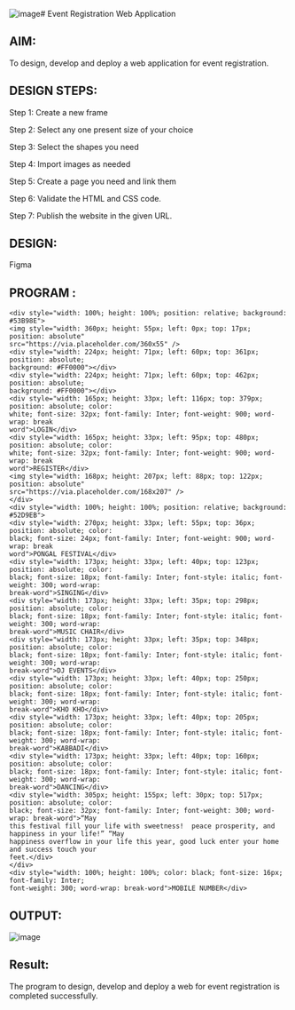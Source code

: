 ![image](https://github.com/ALLAMSESANK/event-registration/assets/147120920/636c3dd8-1af2-42b6-acd6-09988ea2992c)# Event Registration Web Application

## AIM:
To design, develop and deploy a web application for event registration.

## DESIGN STEPS:

Step 1:
Create a new frame

Step 2:
Select any one present size of your choice

Step 3:
Select the shapes you need

Step 4:
Import images as needed

Step 5:
Create a page you need and link them

Step 6:
Validate the HTML and CSS code.

Step 7:
Publish the website in the given URL.
## DESIGN:
Figma
## PROGRAM :
```
<div style="width: 100%; height: 100%; position: relative; background: #53B98E"> 
<img style="width: 360px; height: 55px; left: 0px; top: 17px; position: absolute" 
src="https://via.placeholder.com/360x55" /> 
<div style="width: 224px; height: 71px; left: 60px; top: 361px; position: absolute; 
background: #FF0000"></div> 
<div style="width: 224px; height: 71px; left: 60px; top: 462px; position: absolute; 
background: #FF0000"></div> 
<div style="width: 165px; height: 33px; left: 116px; top: 379px; position: absolute; color: 
white; font-size: 32px; font-family: Inter; font-weight: 900; word-wrap: break
word">LOGIN</div> 
<div style="width: 165px; height: 33px; left: 95px; top: 480px; position: absolute; color: 
white; font-size: 32px; font-family: Inter; font-weight: 900; word-wrap: break
word">REGISTER</div> 
<img style="width: 168px; height: 207px; left: 88px; top: 122px; position: absolute" 
src="https://via.placeholder.com/168x207" /> 
</div> 
<div style="width: 100%; height: 100%; position: relative; background: #52D9EB"> 
<div style="width: 270px; height: 33px; left: 55px; top: 36px; position: absolute; color: 
black; font-size: 24px; font-family: Inter; font-weight: 900; word-wrap: break
word">PONGAL FESTIVAL</div> 
<div style="width: 173px; height: 33px; left: 40px; top: 123px; position: absolute; color: 
black; font-size: 18px; font-family: Inter; font-style: italic; font-weight: 300; word-wrap: 
break-word">SINGING</div> 
<div style="width: 173px; height: 33px; left: 35px; top: 298px; position: absolute; color: 
black; font-size: 18px; font-family: Inter; font-style: italic; font-weight: 300; word-wrap: 
break-word">MUSIC CHAIR</div> 
<div style="width: 173px; height: 33px; left: 35px; top: 348px; position: absolute; color: 
black; font-size: 18px; font-family: Inter; font-style: italic; font-weight: 300; word-wrap: 
break-word">DJ EVENTS</div> 
<div style="width: 173px; height: 33px; left: 40px; top: 250px; position: absolute; color: 
black; font-size: 18px; font-family: Inter; font-style: italic; font-weight: 300; word-wrap: 
break-word">KHO KHO</div> 
<div style="width: 173px; height: 33px; left: 40px; top: 205px; position: absolute; color: 
black; font-size: 18px; font-family: Inter; font-style: italic; font-weight: 300; word-wrap: 
break-word">KABBADI</div> 
<div style="width: 173px; height: 33px; left: 40px; top: 160px; position: absolute; color: 
black; font-size: 18px; font-family: Inter; font-style: italic; font-weight: 300; word-wrap: 
break-word">DANCING</div> 
<div style="width: 305px; height: 155px; left: 30px; top: 517px; position: absolute; color: 
black; font-size: 32px; font-family: Inter; font-weight: 300; word-wrap: break-word">“May 
this festival fill your life with sweetness!  peace prosperity, and happiness in your life!” “May 
happiness overflow in your life this year, good luck enter your home and success touch your 
feet.</div> 
</div> 
<div style="width: 100%; height: 100%; color: black; font-size: 16px; font-family: Inter; 
font-weight: 300; word-wrap: break-word">MOBILE NUMBER</div>
```
## OUTPUT:
![image](https://github.com/ALLAMSESANK/event-registration/assets/147120920/393fc2df-0f21-46bb-85e0-55266fad9ba8)


## Result:
The program to design, develop and deploy a web for event registration is completed successfully.

